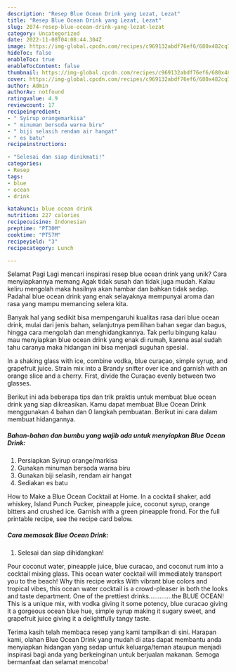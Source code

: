 ```yaml
---
description: "Resep Blue Ocean Drink yang Lezat, Lezat"
title: "Resep Blue Ocean Drink yang Lezat, Lezat"
slug: 2074-resep-blue-ocean-drink-yang-lezat-lezat
category: Uncategorized
date: 2022-11-08T04:08:44.304Z
image: https://img-global.cpcdn.com/recipes/c969132abdf76ef6/680x482cq70/blue-ocean-drink-foto-resep-utama.jpg
hideToc: false
enableToc: true
enableTocContent: false
thumbnail: https://img-global.cpcdn.com/recipes/c969132abdf76ef6/680x482cq70/blue-ocean-drink-foto-resep-utama.jpg
cover: https://img-global.cpcdn.com/recipes/c969132abdf76ef6/680x482cq70/blue-ocean-drink-foto-resep-utama.jpg
author: Admin
authorAv: notfound
ratingvalue: 4.9
reviewcount: 17
recipeingredient:
- " Syirup orangemarkisa"
- " minuman bersoda warna biru"
- " biji selasih rendam air hangat"
- " es batu"
recipeinstructions:

- "Selesai dan siap dinikmati!"
categories:
- Resep
tags:
- blue
- ocean
- drink

katakunci: blue ocean drink 
nutrition: 227 calories
recipecuisine: Indonesian
preptime: "PT30M"
cooktime: "PT57M"
recipeyield: "3"
recipecategory: Lunch

---
```



Selamat Pagi Lagi mencari inspirasi resep blue ocean drink yang unik? Cara menyiapkannya memang Agak tidak susah dan tidak juga mudah. Kalau keliru mengolah maka hasilnya akan hambar dan bahkan tidak sedap. Padahal blue ocean drink yang enak selayaknya mempunyai aroma dan rasa yang mampu memancing selera kita.


Banyak hal yang sedikit bisa mempengaruhi kualitas rasa dari blue ocean drink, mulai dari jenis bahan, selanjutnya pemilihan bahan segar dan bagus, hingga cara mengolah dan menghidangkannya. Tak perlu bingung kalau mau menyiapkan blue ocean drink yang enak di rumah, karena asal sudah tahu caranya maka hidangan ini bisa menjadi suguhan spesial.

In a shaking glass with ice, combine vodka, blue curaçao, simple syrup, and grapefruit juice. Strain mix into a Brandy snifter over ice and garnish with an orange slice and a cherry. First, divide the Curaçao evenly between two glasses.


Berikut ini ada beberapa tips dan trik praktis untuk membuat blue ocean drink yang siap dikreasikan. Kamu dapat membuat Blue Ocean Drink menggunakan 4 bahan dan 0 langkah pembuatan. Berikut ini cara dalam membuat hidangannya.

<!--inarticleads1-->

##### Bahan-bahan dan bumbu yang wajib ada untuk menyiapkan Blue Ocean Drink:

1. Persiapkan  Syirup orange/markisa
1. Gunakan  minuman bersoda warna biru
1. Gunakan  biji selasih, rendam air hangat
1. Sediakan  es batu


How to Make a Blue Ocean Cocktail at Home. In a cocktail shaker, add whiskey, Island Punch Pucker, pineapple juice, coconut syrup, orange bitters and crushed ice. Garnish with a green pineapple frond. For the full printable recipe, see the recipe card below. 

<!--inarticleads2-->

##### Cara memasak Blue Ocean Drink:


1. Selesai dan siap dihidangkan!

Pour coconut water, pineapple juice, blue curacao, and coconut rum into a cocktail mixing glass. This ocean water cocktail will immediately transport you to the beach! Why this recipe works With vibrant blue colors and tropical vibes, this ocean water cocktail is a crowd-pleaser in both the looks and taste department. One of the prettiest drinks………….the BLUE OCEAN! This is a unique mix, with vodka giving it some potency, blue curacao giving it a gorgeous ocean blue hue, simple syrup making it sugary sweet, and grapefruit juice giving it a delightfully tangy taste. 

Terima kasih telah membaca resep yang kami tampilkan di sini. Harapan kami, olahan Blue Ocean Drink yang mudah di atas dapat membantu anda menyiapkan hidangan yang sedap untuk keluarga/teman ataupun menjadi inspirasi bagi anda yang berkeinginan untuk berjualan makanan. Semoga bermanfaat dan selamat mencoba!
